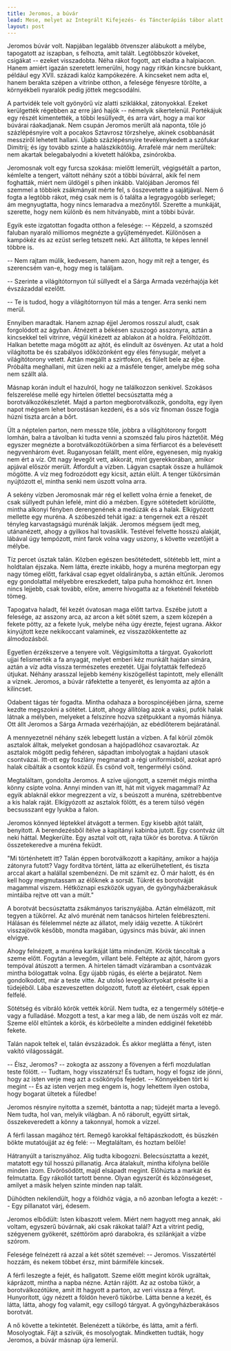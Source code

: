 ```yaml
---
title: Jeromos, a búvár
lead: Mese, melyet az Integrált Kifejezés- és Táncterápiás tábor alatt írtam
layout: post
---
```

Jeromos búvár volt.  Napjában legalább ötvenszer alábukott a mélybe,
tapogatott az iszapban, s felhozta, amit talált.  Legtöbbször köveket,
csigákat -- ezeket visszadobta.  Néha rákot fogott, azt eladta a
halpiacon.  Hanem amiért igazán szeretett lemerülni, hogy nagy ritkán
kincsre bukkant, például egy XVII. századi kalóz kampókezére.  A
kincseket nem adta el, hanem berakta szépen a vitrinbe otthon, a
felesége fényesre törölte, a környékbeli nyaralók pedig jöttek
megcsodálni.

A partvidék tele volt gyönyörű víz alatti sziklákkal, zátonyokkal.
Ezeket kerülgették régebben az erre járó hajók -- némelyik sikertelenül.
Portékájuk egy részét kimentették, a többi lesüllyedt, és arra várt,
hogy a mai kor búvárai ráakadjanak.  Nem csupán Jeromos merült alá
naponta, tőle jó százlépésnyire volt a pocakos Sztavrosz törzshelye,
akinek csobbanását messziről lehetett hallani.  Újabb százlépésnyire
tevékenykedett a szófukar Dimitrij; és így tovább szinte a
halászkikötőig.  Arrafelé már nem merültek: nem akartak belegabalyodni a
kivetett hálókba, zsinórokba.

Jeromosnak volt egy furcsa szokása: mielőtt lemerült, végigsétált a
parton, kémlelte a tengert, váltott néhány szót a többi búvárral, akik
fel nem foghatták, miért nem üldögél s pihen inkább.  Valójában Jeromos
fél szemmel a többiek zsákmányát mérte fel, s összevetette a sajátjával.
Nem ő fogta a legtöbb rákot, még csak nem is ő találta a legragyogóbb
serleget; ám megnyugtatta, hogy nincs lemaradva a mezőnytől.  Szerette a
munkáját, szerette, hogy nem különb és nem hitványabb, mint a többi
búvár.

Egyik este izgatottan fogadta otthon a felesége: -- Képzeld, a szomszéd
faluban nyaraló milliomos megnézte a gyűjteményedet.  Különösen a
kampókéz és az ezüst serleg tetszett neki.  Azt állította, te képes
lennél többre is.

-- Nem rajtam múlik, kedvesem, hanem azon, hogy mit rejt a tenger, és
szerencsém van-e, hogy meg is találjam.

-- Szerinte a világítótornyon túl süllyedt el a Sárga Armada vezérhajója
két évszázaddal ezelőtt.

-- Te is tudod, hogy a világítótornyon túl más a tenger.  Arra senki nem
merül.

Ennyiben maradtak.  Hanem aznap éjjel Jeromos rosszul aludt, csak
forgolódott az ágyban.  Átnézett a békésen szuszogó asszonyra, aztán a
kincsekkel teli vitrinre, végül kinézett az ablakon át a holdra.
Felöltözött.  Halkan betette maga mögött az ajtót, és elindult az
ösvényen.  Az utat a hold világította be és szabályos időközönként egy
éles fénysugár, melyet a világítótorony vetett.  Aztán megállt a
szirtfokon, és fülelt bele az éjbe.  Próbálta meghallani, mit üzen neki
az a másféle tenger, amelybe még soha nem szállt alá.

Másnap korán indult el hazulról, hogy ne találkozzon senkivel.  Szokásos
felszerelése mellé egy hirtelen ötlettel becsúsztatta még a
borotválkozókészletét.  Majd a parton megborotválkozik, gondolta, egy
ilyen napot mégsem lehet borostásan kezdeni, és a sós víz finoman össze
fogja húzni tiszta arcán a bőrt.

Ült a néptelen parton, nem messze tőle, jobbra a világítótorony forgott
lomhán, balra a távolban ki tudta venni a szomszéd falu piros háztetőit.
Még egyszer megnézte a borotválkozótükörben a sima férfiarcot és a
belevésett negyvenhárom évet.  Ruganyosan felállt, ment előre,
egyenesen, míg nyakig nem ért a víz.  Ott nagy levegőt vett, akkorát,
mint gyerekkorában, amikor apjával először merült.  Átfordult a vízben.
Lágyan csaptak össze a hullámok mögötte.  A víz meg fodrozódott egy
kicsit, aztán elült.  A tenger tükörsimán nyújtózott el, mintha senki
nem úszott volna arra.

A sekény vízben Jeromosnak már rég el kellett volna érnie a feneket, de
csak süllyedt puhán lefelé, mint dió a mézben.  Egyre sötétedett
körülötte, mintha alkonyi fényben derengenének a medúzák és a halak.
Elkígyózott mellette egy muréna.  A szóbeszéd tehát igaz: a tengernek
ezt a részét tényleg karvastagságú murénák lakják.  Jeromos mégsem ijedt
meg, utánanézett, ahogy a gyilkos hal tovasiklik.  Testével felvette
hosszú alakját, lábával úgy tempózott, mint farok volna vagy uszony, s
követte vezetőjét a mélybe.

Tíz percet úsztak talán.  Közben egészen besötétedett, sötétebb lett,
mint a holdtalan éjszaka.  Nem látta, érezte inkább, hogy a muréna
megtorpan egy nagy tömeg előtt, farkával csap egyet oldalirányba, s
aztán eltűnik.  Jeromos egy gondolattal mélyebbre ereszkedett, talpa
puha homokhoz ért.  Innen nincs lejjebb, csak tovább, előre, amerre
hivogatta az a feketénél feketébb tömeg.

Tapogatva haladt, fél kezét óvatosan maga előtt tartva.  Eszébe jutott a
felesége, az asszony arca, az arcon a két sötét szem, a szem közepén a
fekete pötty, az a fekete lyuk, melybe néha úgy érezte, fejest ugrana.
Akkor kinyújtott keze nekikoccant valaminek, ez visszazökkentette az
álmodozásból.

Egyetlen érzékszerve a tenyere volt.  Végigsimította a tárgyat.
Gyakorlott ujjai felismerték a fa anyagát, melyet emberi kéz munkált
hajdan simára, aztán a víz adta vissza természetes erezetét.  Ujjai
folytatták felfedező útjukat.  Néhány arasszal lejjebb kemény
kiszögellést tapintott, mely ellenállt a víznek.  Jeromos, a búvár
ráfektette a tenyerét, és lenyomta az ajtón a kilincset.

Odabent tágas tér fogadta.  Mintha odahaza a borospincéjében járna,
szeme kezdte megszokni a sötétet.  Látott, ahogy állítólag azok a vaksi,
pufók halak látnak a mélyben, melyeket a felszínre hozva szétpukkant a
nyomás hiánya.  Ott állt Jeromos a Sárga Armada vezérhajóján, az
ebédlőterem bejáratánál.

A mennyezetnél néhány szék lebegett lustán a vízben.  A fal körül zömök
asztalok álltak, melyeket gondosan a hajópadlóhoz csavaroztak.  Az
asztalok mögött pedig fehéren, sápadtan imbolyogtak a hajdani utasok
csontvázai.  Itt-ott egy foszlány megmaradt a régi uniformisból, azokat
apró halak cibálták a csontok közül.  És csönd volt, tengermélyi csönd.

Megtaláltam, gondolta Jeromos.  A szíve ujjongott, a szemét mégis mintha
könny csípte volna.  Annyi minden van itt, hát mit vigyek magammal?  Az
egyik ablaknál ekkor megrezzent a víz, s beúszott a muréna,
szétrebbentve a kis halak raját.  Elkígyózott az asztalok fölött, és a
terem túlsó végén becsusszant egy lyukba a falon.

Jeromos könnyed léptekkel átvágott a termen.  Egy kisebb ajtót talált,
benyitott.  A berendezésből ítélve a kapitányi kabinba jutott.  Egy
csontváz ült neki háttal.  Megkerülte.  Egy asztal volt ott, rajta tükör
és borotva.  A tükrön összetekeredve a muréna feküdt.

"Mi történhetett itt?  Talán éppen borotválkozott a kapitány, amikor a
hajója zátonyra futott?  Vagy fordítva történt, látta az
elkerülhetetlent, és tiszta arccal akart a halállal szembenézni.  De mit
számít ez.  Ő már halott, és én kell hogy megmutassam az élőknek a
sorsát.  Tükrét és borotváját magammal viszem.  Hétköznapi eszközök
ugyan, de gyöngyházberakásuk mintáiba rejtve ott van a múlt."

A borotvát becsúsztatta zsákmányos tarisznyájába.  Aztán elmélázott, mit
tegyen a tükörrel.  Az alvó murénát nem tanácsos hirtelen felébreszteni.
Hálásan és félelemmel nézte az állatot, mely idáig vezette.  A tükörért
visszajövök később, mondta magában, úgysincs más búvár, aki innen
elvigye.

Ahogy felnézett, a muréna karikáját látta mindenütt.  Körök táncoltak a
szeme előtt.  Fogytán a levegőm, villant belé.  Feltépte az ajtót, három
gyors tempóval átúszott a termen.  A hirtelen támadt vízáramban a
csontvázak mintha bólogattak volna.  Egy újabb rúgás, és elérte a
bejáratot.  Nem gondolkodott, már a teste vitte.  Az utolsó
levegőkortyokat préselte ki a tüdejéből.  Lába eszeveszetten dolgozott,
futott az életéért, csak éppen felfelé.

Sötétség és vibráló körök vették körül.  Nem tudta, ez a tengermély
sötétje-e vagy a fulladásé.  Mozgott a test, a kar meg a láb, de nem
úszás volt ez már.  Szeme elől eltűntek a körök, és körbeölelte a minden
eddiginél feketébb fekete.

Talán napok teltek el, talán évszázadok.  És akkor meglátta a fényt,
isten vakító világosságát.

-- Élsz, Jeromos? -- zokogta az asszony a fövenyen a férfi mozdulatlan
teste fölött. -- Tudtam, hogy visszatérsz!  És tudtam, hogy el fogsz
ide jönni, hogy az isten verje meg azt a csökönyös fejedet. --
Könnyekben tört ki megint -- És az isten verjen meg engem is, hogy
lehettem ilyen ostoba, hogy bogarat ültetek a füledbe!

Jeromos résnyire nyitotta a szemét, bántotta a nap; tüdejét marta a
levegő.  Nem tudta, hol van, melyik világban.  A nő ráborult, együtt
sírtak, összekeveredett a könny a takonnyal, homok a vízzel.

A férfi lassan magához tért.  Remegő karokkal feltápászkodott, és
büszkén bökte mutatóujját az ég felé: -- Megtaláltam, és hoztam belőle!

Hátranyúlt a tarisznyához.  Alig tudta kibogozni.  Belecsúsztatta a
kezét, matatott egy túl hosszú pillanatig.  Arca átalakult, mintha
kifolyna belőle minden izom.  Elvörösödött, majd elsápadt megint.
Előhúzta a markát és felmutatta.  Egy rákollót tartott benne.  Olyan
egyszerűt és közönségeset, amilyet a másik helyen szinte minden nap
talált.

Dühödten nekilendült, hogy a földhöz vágja, a nő azonban lefogta a
kezét: -- Egy pillanatot várj, édesem.

Jeromos elbődült: Isten kibaszott velem.  Miért nem hagyott meg annak,
aki voltam, egyszerű búvárnak, aki csak rákokat talál?  Azt a vitrint
pedig, szégyenem gyökerét, széttöröm apró darabokra, és szilánkjait a
vízbe szórom.

Felesége felnézett rá azzal a két sötét szemével: -- Jeromos.
Visszatértél hozzám, és nekem többet érsz, mint bármiféle kincsek.

A férfi leszegte a fejét, és hallgatott.  Szeme előtt megint körök
ugráltak, káprázott, mintha a napba nézne.  Aztán rájött.  Az az ostoba
tükör, a borotválkozótükre, amit itt hagyott a parton, az veri vissza a
fényt.  Hunyorított, úgy nézett a földön heverő tükörbe.  Látta benne a
kezét, és látta, látta, ahogy fog valamit, egy csillogó tárgyat.  A
gyöngyházberakásos borotvát.

A nő követte a tekintetét.  Belenézett a tükörbe, és látta, amit a
férfi.  Mosolyogtak.  Fájt a szívük, és mosolyogtak.  Mindketten tudták,
hogy Jeromos, a búvár másnap újra lemerül.
